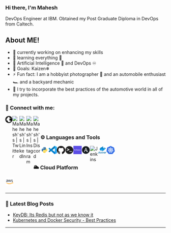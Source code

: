### Hi there, I'm Mahesh
DevOps Engineer at IBM. Obtained my Post Graduate Diploma in DevOps from Caltech.

## About ME!
- 🔭 currently working on enhancing my skills
- 🌱 learning everything 🐾
- 👯 Artificial Intelligence 🤖 and DevOps ♾️
- 🥅 Goals: Kaizen❄
- ⚡ Fun fact: I am a hobbyist photographer 📸 and an automobile enthusiast 🏎 and a backyard mechanic 
- 🌈 I try to incorporate the best practices of the automotive world in all of my projects.

### 📱 Connect with me:

[<img align="left" alt="hvrmobility.com" width="22px" src="https://raw.githubusercontent.com/iconic/open-iconic/master/svg/globe.svg" />][website]
[<img align="left" alt="Mahesh's | Twitter" width="22px" src="https://cdn.jsdelivr.net/npm/simple-icons@v3/icons/twitter.svg" />][twitter]
[<img align="left" alt="Mahesh's | LinkedIn" width="22px" src="https://cdn.jsdelivr.net/npm/simple-icons@v3/icons/linkedin.svg" />][linkedin]
[<img align="left" alt="Mahesh's | Instagram" width="22px" src="https://cdn.jsdelivr.net/npm/simple-icons@v3/icons/instagram.svg" />][instagram]
[<img align="left" alt="Mahesh's | Discord" width="22px" src="https://simpleicons.org/icons/discord.svg"/>][discord]
<br />
<br />

### ⚙ Languages and Tools
<img align="left" alt="Terraform" width="26px" src="https://raw.githubusercontent.com/github/explore/80688e429a7d4ef2fca1e82350fe8e3517d3494d/topics/python/python.png"/>
<img align="left" alt="Visual Studio Code" width="26px" src="https://raw.githubusercontent.com/github/explore/80688e429a7d4ef2fca1e82350fe8e3517d3494d/topics/visual-studio-code/visual-studio-code.png" />
<img align="left" alt="GitHub" width="26px" src="https://raw.githubusercontent.com/github/explore/78df643247d429f6cc873026c0622819ad797942/topics/github/github.png" />
<img align="left" alt="Terminal" width="26px" src="https://raw.githubusercontent.com/github/explore/80688e429a7d4ef2fca1e82350fe8e3517d3494d/topics/terminal/terminal.png" />
<img align="left" alt="Terraform" width="26px" src="https://raw.githubusercontent.com/github/explore/80688e429a7d4ef2fca1e82350fe8e3517d3494d/topics/terraform/terraform.png"/>
<img align="left" alt="Ansible" width="26px" src="https://raw.githubusercontent.com/github/explore/80688e429a7d4ef2fca1e82350fe8e3517d3494d/topics/ansible/ansible.png"/>
<img align="left" alt="Jenkins" width="26px" src="https://avatars0.githubusercontent.com/u/107424?s=200&v=4"/>
<img align="left" alt="Docker" width="26px" src="https://raw.githubusercontent.com/github/explore/80688e429a7d4ef2fca1e82350fe8e3517d3494d/topics/docker/docker.png"/>
<img align="left" alt="Kubernetes" width="26px" src="https://raw.githubusercontent.com/github/explore/80688e429a7d4ef2fca1e82350fe8e3517d3494d/topics/kubernetes/kubernetes.png"/>

<br />
<br />

### 🌥 Cloud Platform

<img align="left" alt="Amazon Web Services" width="26px" src="https://raw.githubusercontent.com/github/explore/fbceb94436312b6dacde68d122a5b9c7d11f9524/topics/aws/aws.png"/>


<br />
<br />

---
### 📕 Latest Blog Posts
<!-- BLOG-POST-LIST:START -->
- [KeyDB: Its Redis but not as we know it](https://www.linkedin.com/pulse/keydb-its-redis-we-know-mahesh-guruprasad/)
- [Kubernetes and Docker Security - Best Practices](https://www.linkedin.com/pulse/kubernetes-docker-security-best-practices-mahesh-guruprasad/)
<!-- BLOG-POST-LIST:END -->

---


[website]: https://www.hvrmobility.com
[twitter]: https://twitter.com/mgp_09
[instagram]: https://instagram.com/maheshgprasad
[linkedin]: https://linkedin.com/in/mahesh-guruprasad-8a633439
[discord]: mgp09#6618
